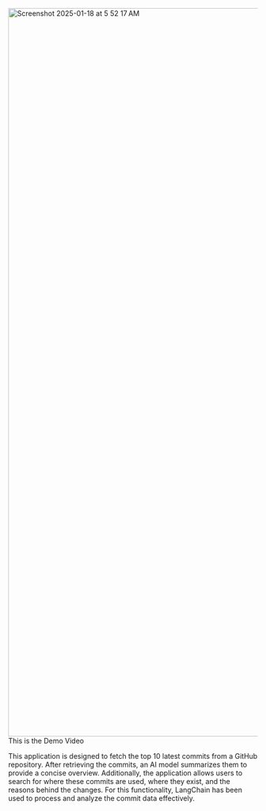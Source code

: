 <img width="1470" alt="Screenshot 2025-01-18 at 5 52 17 AM" src="https://github.com/user-attachments/assets/be74ccb1-ce76-4808-b404-596d74b3fe21" />
This is the Demo Video

This application is designed to fetch the top 10 latest commits from a GitHub repository. After retrieving the commits, an AI model summarizes them to provide a concise overview. Additionally, the application allows users to search for where these commits are used, where they exist, and the reasons behind the changes. For this functionality, LangChain has been used to process and analyze the commit data effectively.



